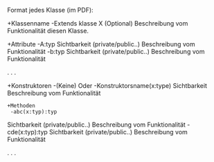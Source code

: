 Format jedes Klasse (im PDF):

+Klassenname
  -Extends klasse X (Optional)
    Beschreibung vom Funktionalität diesen Klasse.
    
+Attribute
  -A:typ
  Sichtbarkeit (private/public..)
  Beschreibung vom Funktionalität
  -b:typ
  Sichtbarkeit (private/public..)
  Beschreibung vom Funktionalität
  
  .
  .
  .
  
  +Konstruktoren
    -(Keine) Oder
    -Konstruktorsname(x:type)
      Sichtbarkeit
      Beschreibung vom Funktionalität
      
    +Methoden
     -abc(x:typ):typ
  Sichtbarkeit (private/public..)
  Beschreibung vom Funktionalität
     -cde(x:typ):typ
  Sichtbarkeit (private/public..)
  Beschreibung vom Funktionalität
  
  .
  .
  .
  

  
  
  
   


